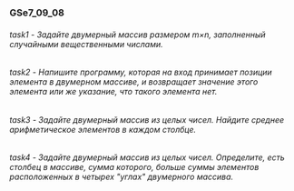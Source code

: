 ### GSe7_09_08

###### task1 - Задайте двумерный массив размером m×n, заполненный случайными вещественными числами.   
###### task2 - Напишите программу, которая на вход принимает позиции элемента в двумерном массиве, и возвращает значение этого элемента или же указание, что такого элемента нет.   
###### task3 - Задайте двумерный массив из целых чисел. Найдите среднее арифметическое элементов в каждом столбце.   
###### task4 - Задайте двумерный массив из целых чисел. Определите, есть столбец в массиве, сумма которого, больше суммы элементов расположенных в четырех "углах" двумерного массива.  
